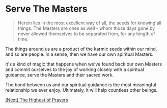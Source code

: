 # Serve The Masters

> Herein lies in the most excellent way of all, the seeds for knowing all things. The Masters are ones as well - whom those days gone by never allowed themselves to be separated from, for any length of time.

The things around us are a product of the karmic seeds within our mind, and so are people. In a sense, then we have our own spiritual Masters.

It's a kind of magic that happens when we've found back our own Masters and commit ourselves to the joy of working closely with a spiritual guidance, serve the Masters and their sacred work.

The bond between us and our spiritual guidance is the most meaningful relationship we ever enjoy. Ultimately, it will help countless other beings.

[\[Next\] The Highest of Prayers](/content/17-the-highest-of-prayers.md)

